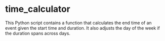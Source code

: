# time_calculator
This Python script contains a function that calculates the end time of an event given the start time and duration. It also adjusts the day of the week if the duration spans across days.

